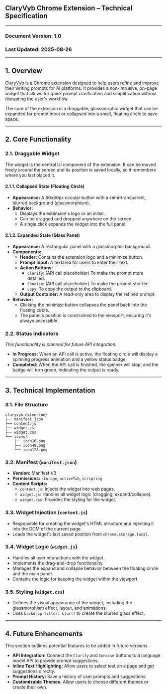 ## ClaryVyb Chrome Extension – Technical Specification

---

### **Document Version:** 1.0
### **Last Updated:** 2025-08-26

---

## 1. Overview

ClaryVyb is a Chrome extension designed to help users refine and improve their writing prompts for AI platforms. It provides a non-intrusive, on-page widget that allows for quick prompt clarification and simplification without disrupting the user's workflow.

The core of the extension is a draggable, glassmorphic widget that can be expanded for prompt input or collapsed into a small, floating circle to save space.

---

## 2. Core Functionality

### 2.1. Draggable Widget

The widget is the central UI component of the extension. It can be moved freely around the screen and its position is saved locally, so it remembers where you last placed it.

#### 2.1.1. Collapsed State (Floating Circle)

*   **Appearance:** A 60x60px circular button with a semi-transparent, blurred background (glassmorphism).
*   **Behavior:**
    *   Displays the extension's logo or an initial.
    *   Can be dragged and dropped anywhere on the screen.
    *   A single click expands the widget into the full panel.

#### 2.1.2. Expanded State (Glass Panel)

*   **Appearance:** A rectangular panel with a glassmorphic background.
*   **Components:**
    *   **Header:** Contains the extension logo and a minimize button.
    *   **Prompt Input:** A textarea for users to enter their text.
    *   **Action Buttons:**
        *   `Clarify`: (API call placeholder) To make the prompt more detailed.
        *   `Concise`: (API call placeholder) To make the prompt shorter.
        *   `Copy`: To copy the output to the clipboard.
    *   **Output Container:** A read-only area to display the refined prompt.
*   **Behavior:**
    *   Clicking the minimize button collapses the panel back into the floating circle.
    *   The panel's position is constrained to the viewport, ensuring it's always accessible.

### 2.2. Status Indicators

*This functionality is planned for future API integration.*

*   **In Progress:** When an API call is active, the floating circle will display a spinning progress animation and a yellow status badge.
*   **Completed:** When the API call is finished, the spinner will stop, and the badge will turn green, indicating the output is ready.

---

## 3. Technical Implementation

### 3.1. File Structure

```
claryvyb-extension/
├── manifest.json
├── content.js
├── widget.js
├── widget.css
└── icons/
    ├── icon16.png
    ├── icon48.png
    └── icon128.png
```

### 3.2. Manifest (`manifest.json`)

*   **Version:** Manifest V3
*   **Permissions:** `storage`, `activeTab`, `scripting`
*   **Content Scripts:**
    *   `content.js`: Injects the widget into web pages.
    *   `widget.js`: Handles all widget logic (dragging, expand/collapse).
    *   `widget.css`: Provides the styling for the widget.

### 3.3. Widget Injection (`content.js`)

*   Responsible for creating the widget's HTML structure and injecting it into the DOM of the current page.
*   Loads the widget's last saved position from `chrome.storage.local`.

### 3.4. Widget Logic (`widget.js`)

*   Handles all user interactions with the widget.
*   Implements the drag-and-drop functionality.
*   Manages the expand and collapse behavior between the floating circle and the main panel.
*   Contains the logic for keeping the widget within the viewport.

### 3.5. Styling (`widget.css`)

*   Defines the visual appearance of the widget, including the glassmorphism effect, layout, and animations.
*   Uses `backdrop-filter: blur()` to create the blurred glass effect.

---

## 4. Future Enhancements

This section outlines potential features to be added in future versions.

*   **API Integration:** Connect the `Clarify` and `Concise` buttons to a language model API to provide prompt suggestions.
*   **Inline Text Highlighting:** Allow users to select text on a page and get suggestions directly.
*   **Prompt History:** Save a history of user prompts and suggestions.
*   **Customizable Themes:** Allow users to choose different themes or create their own.
